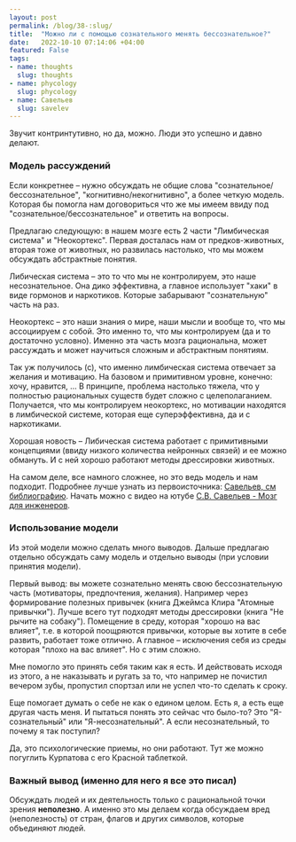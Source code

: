 ```yaml
---
layout: post
permalink: /blog/38-:slug/
title:  "Можно ли с помощью сознательного менять бессознательное?"
date:   2022-10-10 07:14:06 +04:00
featured: False
tags: 
- name: thoughts
  slug: thoughts
- name: phycology
  slug: phycology
- name: Савельев
  slug: savelev
---
```


Звучит контринтутивно, но да, можно. Люди это успешно и давно делают.

### Модель рассуждений

Если конкретнее – нужно обсуждать не общие слова "сознательное/бессознательное", "когнитивно/некогнитивно", а более четкую модель. Которая бы помогла нам договориться что же мы имеем ввиду под "сознательное/бессознательное" и ответить на вопросы.

Предлагаю следующую: в нашем мозге есть 2 части "Лимбическая система" и "Неокортекс". Первая досталась нам от предков-животных, вторая тоже от животных, но развилась настолько, что мы можем обсуждать абстрактные понятия. 

Либическая система – это то что мы не контролируем, это наше несознательное. Она дико эффективна, а главное использует "хаки" в виде гормонов и наркотиков. Которые забарывают "сознательную" часть на раз.

Неокортекс – это наши знания о мире, наши мысли и вообще то, что мы ассоциируем с собой. Это именно то, что мы контролируем (да и то достаточно условно). Именно эта часть мозга рациональна, может рассуждать и может научиться сложным и абстрактным понятиям.  <!--more-->

Так уж получилось (с), что именно лимбическая система отвечает за желания и мотивацию. На базовом и примитивном уровне, конечно: хочу, нравится, ... В принципе, проблема настолько тяжела, что у полностью рациональных существ будет сложно с целеполаганием. Получается, что мы контролируем неокортекс, но мотивации находятся в лимбической системе, которая еще суперэффективна, да и с наркотиками. 

Хорошая новость – Либическая система работает с примитивными концепциями (ввиду низкого количества нейронных связей) и ее можно обмануть. И с ней хорошо работают методы дрессировки животных.

На самом деле, все намного сложнее, но это ведь модель и нам подходит. Подробнее лучше узнать из первоисточника: [Савельев, см библиографию](https://ru.wikipedia.org/wiki/%D0%A1%D0%B0%D0%B2%D0%B5%D0%BB%D1%8C%D0%B5%D0%B2,_%D0%A1%D0%B5%D1%80%D0%B3%D0%B5%D0%B9_%D0%92%D1%8F%D1%87%D0%B5%D1%81%D0%BB%D0%B0%D0%B2%D0%BE%D0%B2%D0%B8%D1%87). Начать можно с видео на ютубе [С.В. Савельев - Мозг для инженеров](https://www.youtube.com/watch?v=MN4cZ4GtjWA&themeRefresh=1).

### Использование модели
Из этой модели можно сделать много выводов. Дальше предлагаю отдельно обсуждать саму модель и отдельно выводы (при условии принятия модели).

Первый вывод: вы можете сознательно менять свою бессознательную часть (мотиваторы, предпочтения, желания). Например через формирование полезных привычек (книга Джеймса Клира "Атомные привычки"). Лучше всего тут подходят методы дрессировки (книга "Не рычите на собаку"). Помещение в среду, которая "хорошо на вас влияет", т.е. в которой поощряются привычки, которые вы хотите в себе развить, работает тоже отлично. А главное – исключения себя из среды которая "плохо на вас влияет". Но с этим сложно.

Мне помогло это принять себя таким как я есть. И действовать исходя из этого, а не наказывать и ругать за то, что например не почистил вечером зубы, пропустил спортзал или не успел что-то сделать к сроку.

Еще помогает думать о себе не как о едином целом. Есть я, а есть еще другая часть меня. И пытаться понять это сейчас что было-то? Это "Я-сознательный" или "Я-несознательный". А если несознательный, то почему я так поступил?

Да, это психологические приемы, но они работают. Тут же можно погуглить Курпатова с его Красной таблеткой.

### Важный вывод (именно для него я все это писал)
Обсуждать людей и их деятельность только с рациональной точки зрения **неполезно**. А именно это мы делаем когда обсуждаем вред (неполезность) от стран, флагов и других символов, которые объединяют людей.
